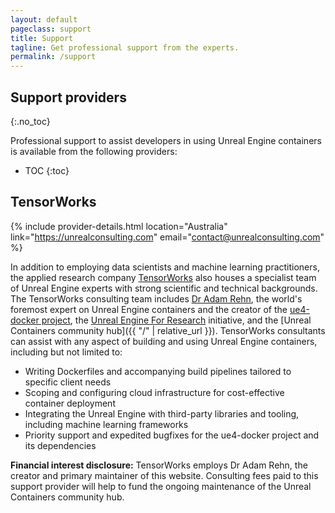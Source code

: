 ```yaml
---
layout: default
pageclass: support
title: Support
tagline: Get professional support from the experts.
permalink: /support
---
```


## Support providers
{:.no_toc}

Professional support to assist developers in using Unreal Engine containers is available from the following providers:

* TOC
{:toc}


## TensorWorks

{% include provider-details.html location="Australia" link="https://unrealconsulting.com" email="contact@unrealconsulting.com" %}

In addition to employing data scientists and machine learning practitioners, the applied research company [TensorWorks](https://tensorworks.com.au) also houses a specialist team of Unreal Engine experts with strong scientific and technical backgrounds. The TensorWorks consulting team includes [Dr Adam Rehn](https://adamrehn.com/), the world's foremost expert on Unreal Engine containers and the creator of the [ue4-docker project](./docs/obtaining-images/ue4-docker), the [Unreal Engine For Research](https://ue4research.org/) initiative, and the [Unreal Containers community hub]({{ "/" | relative_url }}). TensorWorks consultants can assist with any aspect of building and using Unreal Engine containers, including but not limited to:

- Writing Dockerfiles and accompanying build pipelines tailored to specific client needs
- Scoping and configuring cloud infrastructure for cost-effective container deployment
- Integrating the Unreal Engine with third-party libraries and tooling, including machine learning frameworks
- Priority support and expedited bugfixes for the ue4-docker project and its dependencies

**Financial interest disclosure:** TensorWorks employs Dr Adam Rehn, the creator and primary maintainer of this website. Consulting fees paid to this support provider will help to fund the ongoing maintenance of the Unreal Containers community hub.
